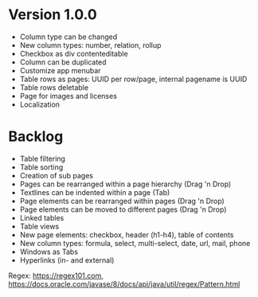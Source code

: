 # Version 1.0.0
- Column type can be changed
- New column types: number, relation, rollup
- Checkbox as div contenteditable
- Column can be duplicated
- Customize app menubar
- Table rows as pages: UUID per row/page, internal pagename is UUID
- Table rows deletable
- Page for images and licenses
- Localization

# Backlog
- Table filtering
- Table sorting
- Creation of sub pages
- Pages can be rearranged within a page hierarchy (Drag 'n Drop)
- Textlines can be indented within a page (Tab)
- Page elements can be rearranged within pages (Drag 'n Drop)
- Page elements can be moved to different pages (Drag 'n Drop)
- Linked tables
- Table views
- New page elements: checkbox, header (h1-h4), table of contents
- New column types: formula, select, multi-select, date, url, mail, phone
- Windows as Tabs
- Hyperlinks (in- and external)

Regex: https://regex101.com, https://docs.oracle.com/javase/8/docs/api/java/util/regex/Pattern.html